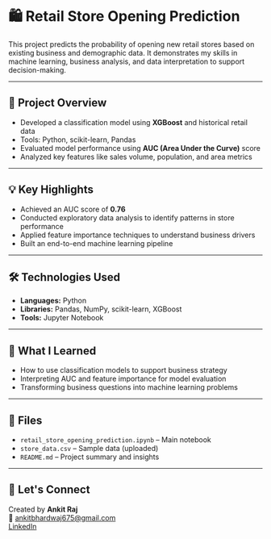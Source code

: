 # 🛍️ Retail Store Opening Prediction

This project predicts the probability of opening new retail stores based on existing business and demographic data. It demonstrates my skills in machine learning, business analysis, and data interpretation to support decision-making.

---

## 📌 Project Overview

- Developed a classification model using **XGBoost** and historical retail data
- Tools: Python, scikit-learn, Pandas
- Evaluated model performance using **AUC (Area Under the Curve)** score
- Analyzed key features like sales volume, population, and area metrics

---

## 💡 Key Highlights

- Achieved an AUC score of **0.76**
- Conducted exploratory data analysis to identify patterns in store performance
- Applied feature importance techniques to understand business drivers
- Built an end-to-end machine learning pipeline

---

## 🛠 Technologies Used

- **Languages:** Python  
- **Libraries:** Pandas, NumPy, scikit-learn, XGBoost  
- **Tools:** Jupyter Notebook

---

## 🧠 What I Learned

- How to use classification models to support business strategy
- Interpreting AUC and feature importance for model evaluation
- Transforming business questions into machine learning problems

---

## 📂 Files

- `retail_store_opening_prediction.ipynb` – Main notebook
- `store_data.csv` – Sample data (uploaded)
- `README.md` – Project summary and insights

---

## 🤝 Let's Connect

Created by **Ankit Raj**  
📧 ankitbhardwaj675@gmail.com  
[LinkedIn](https://www.linkedin.com/in/ankitraj1997/)
